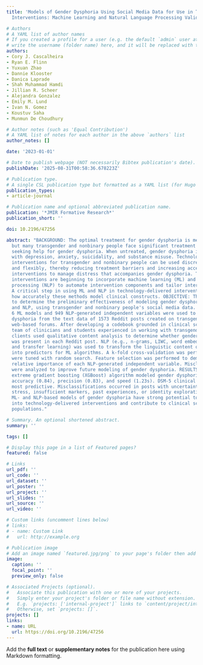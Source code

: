 ```yaml
---
title: 'Models of Gender Dysphoria Using Social Media Data for Use in Technology-Delivered
  Interventions: Machine Learning and Natural Language Processing Validation Study'

# Authors
# A YAML list of author names
# If you created a profile for a user (e.g. the default `admin` user at `content/authors/admin/`), 
# write the username (folder name) here, and it will be replaced with their full name and linked to their profile.
authors:
- Cory J. Cascalheira
- Ryan E. Flinn
- Yuxuan Zhao
- Dannie Klooster
- Danica Laprade
- Shah Muhammad Hamdi
- Jillian R. Scheer
- Alejandra Gonzalez
- Emily M. Lund
- Ivan N. Gomez
- Koustuv Saha
- Munmun De Choudhury

# Author notes (such as 'Equal Contribution')
# A YAML list of notes for each author in the above `authors` list
author_notes: []

date: '2023-01-01'

# Date to publish webpage (NOT necessarily Bibtex publication's date).
publishDate: '2025-08-31T00:58:36.678223Z'

# Publication type.
# A single CSL publication type but formatted as a YAML list (for Hugo requirements).
publication_types:
- article-journal

# Publication name and optional abbreviated publication name.
publication: '*JMIR Formative Research*'
publication_short: ''

doi: 10.2196/47256

abstract: "BACKGROUND: The optimal treatment for gender dysphoria is medical intervention,
  but many transgender and nonbinary people face significant treatment barriers when
  seeking help for gender dysphoria. When untreated, gender dysphoria is associated
  with depression, anxiety, suicidality, and substance misuse. Technology-delivered
  interventions for transgender and nonbinary people can be used discretely, safely,
  and flexibly, thereby reducing treatment barriers and increasing access to psychological
  interventions to manage distress that accompanies gender dysphoria. Technology-delivered
  interventions are beginning to incorporate machine learning (ML) and natural language
  processing (NLP) to automate intervention components and tailor intervention content.
  A critical step in using ML and NLP in technology-delivered interventions is demonstrating
  how accurately these methods model clinical constructs. OBJECTIVE: This study aimed
  to determine the preliminary effectiveness of modeling gender dysphoria with ML
  and NLP, using transgender and nonbinary people's social media data. METHODS: Overall,
  6 ML models and 949 NLP-generated independent variables were used to model gender
  dysphoria from the text data of 1573 Reddit posts created on transgender- and nonbinary-specific
  web-based forums. After developing a codebook grounded in clinical science, a research
  team of clinicians and students experienced in working with transgender and nonbinary
  clients used qualitative content analysis to determine whether gender dysphoria
  was present in each Reddit post. NLP (e.g., n-grams, LIWC, word embedding, sentiment,
  and transfer learning) was used to transform the linguistic content of each post
  into predictors for ML algorithms. A k-fold cross-validation was performed. Hyperparameters
  were tuned with random search. Feature selection was performed to demonstrate the
  relative importance of each NLP-generated independent variable. Misclassified posts
  were analyzed to improve future modeling of gender dysphoria. RESULTS: An optimized
  extreme gradient boosting (XGBoost) algorithm modeled gender dysphoria with high
  accuracy (0.84), precision (0.83), and speed (1.23s). DSM-5 clinical keywords were
  most predictive. Misclassifications occurred in posts with uncertainty, unrelated
  stress, insufficient markers, past experiences, or identity exploration. CONCLUSIONS:
  ML- and NLP-based models of gender dysphoria have strong potential to be integrated
  into technology-delivered interventions and contribute to clinical science for marginalized
  populations."

# Summary. An optional shortened abstract.
summary: ''

tags: []

# Display this page in a list of Featured pages?
featured: false

# Links
url_pdf: ''
url_code: ''
url_dataset: ''
url_poster: ''
url_project: ''
url_slides: ''
url_source: ''
url_video: ''

# Custom links (uncomment lines below)
# links:
# - name: Custom Link
#   url: http://example.org

# Publication image
# Add an image named `featured.jpg/png` to your page's folder then add a caption below.
image:
  caption: ''
  focal_point: ''
  preview_only: false

# Associated Projects (optional).
#   Associate this publication with one or more of your projects.
#   Simply enter your project's folder or file name without extension.
#   E.g. `projects: ['internal-project']` links to `content/project/internal-project/index.md`.
#   Otherwise, set `projects: []`.
projects: []
links:
- name: URL
  url: https://doi.org/10.2196/47256
---
```


Add the **full text** or **supplementary notes** for the publication here using Markdown formatting.
